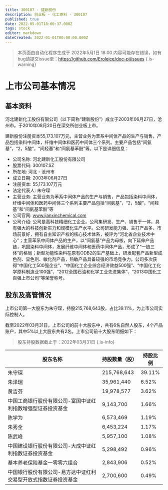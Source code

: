 ```yaml
---
title: 300107 - 建新股份
description: 创业板 - 化工原料 - 300107
published: true
date: 2022-05-01T18:00:37.000Z
tags: stock
editor: markdown
dateCreated: 2022-01-01T00:00:00.000Z
---
```


> 本页面由自动化程序生成于 2022年5月1日 18:00
> 内容可能存在错误，如有bug请提交issue至：https://github.com/Eroleice/doc-pi/issues
{.is-warning}

# 上市公司基本情况

## 基本资料

河北建新化工股份有限公司（以下简称“建新股份”）成立于2003年06月27日，沧州市。于2010年08月20日在深交所创业板上市。

建新股份注册资本55,173.107万元，主营业务为苯系中间体产品的生产与销售，产品包括染料中间体，纤维中间体和医药中间体三个系列。主要产品包括“间氨基”，“2，5酸”，“间羟基”和“间氨基苯酚”等。以下是详细信息：

- 公司名称: 河北建新化工股份有限公司
- 股票代码: 300107.SZ
- 所在地: 河北 - 沧州市
- 成立日期: 2003年06月27日
- 注册资本: 55,173.107万元
- 法定代表人: 朱守琛
- 主营业务: 主营业务为苯系中间体产品的生产与销售，产品包括染料中间体，纤维中间体和医药中间体三个系列主要产品包括“间氨基”，“2，5酸”，“间羟基”和“间氨基苯酚”等
- 公司官网: www.jianxinchemical.com
- 公司介绍: 公司是高科技精细化工企业。公司集研发、生产、销售于一体，具有强大的科技创新实力和规模化生产水平。公司研发能力强、主打产品多、市场前景好，拥有自主知识产权的核心技术体系，被评为“河北省企业技术中心”；主营苯系中间体产品的生产，以“间氨基”产品为母核，向下延伸产品链，巩固染料中间体，发展纤维中间体和医药中间体产品，形成了“一链三体”的格局；新型功能性染料在原有ODB2的生产基础上，研发配套产品新型成色剂、显色剂、敏化剂产品，热敏产品具备较强的市场竞争力。公司多次获得“中国化工500强企业”、“中国化工企业综合经济效益500强”、“中国化工化学原料制造业100强”、“2012全国石油和化学工业先进集体”、“2013中国化工百强上市公司”等荣誉称号。


## 股东及高管情况

上市公司第一大股东为朱守琛，持股215,768,643股，占比39.11%，为上市公司实际控制人。

截至2022年03月31日，上市公司的前十大股东中，共有6名自然人股东，4个产品账户，其中5%以上大股东共有2名。上市公司前十大股东明细如下：

> 股东持股数据截止于：2022年03月31日
{.is-info}

| 股东名称 | 持股数量（股） | 持股比例 |
| --- | --- | --- |
| 朱守琛 | 215,768,643 | 39.11% |
| 朱泽瑞 | 35,961,440 | 6.52% |
| 黄吉芬 | 19,978,577 | 3.62% |
| 中国工商银行股份有限公司-富国中证红利指数增强型证券投资基金 | 9,143,700 | 1.66% |
| 陈学为 | 6,573,469 | 1.19% |
| 朱秀全 | 6,453,224 | 1.17% |
| 陈武峰 | 5,957,100 | 1.08% |
| 中国建设银行股份有限公司-大成中证红利指数证券投资基金 | 5,298,492 | 0.96% |
| 基本养老保险基金一零零六组合 | 2,843,906 | 0.52% |
| 中国银行股份有限公司-易方达中证红利交易型开放式指数证券投资基金 | 2,700,600 | 0.49% |




